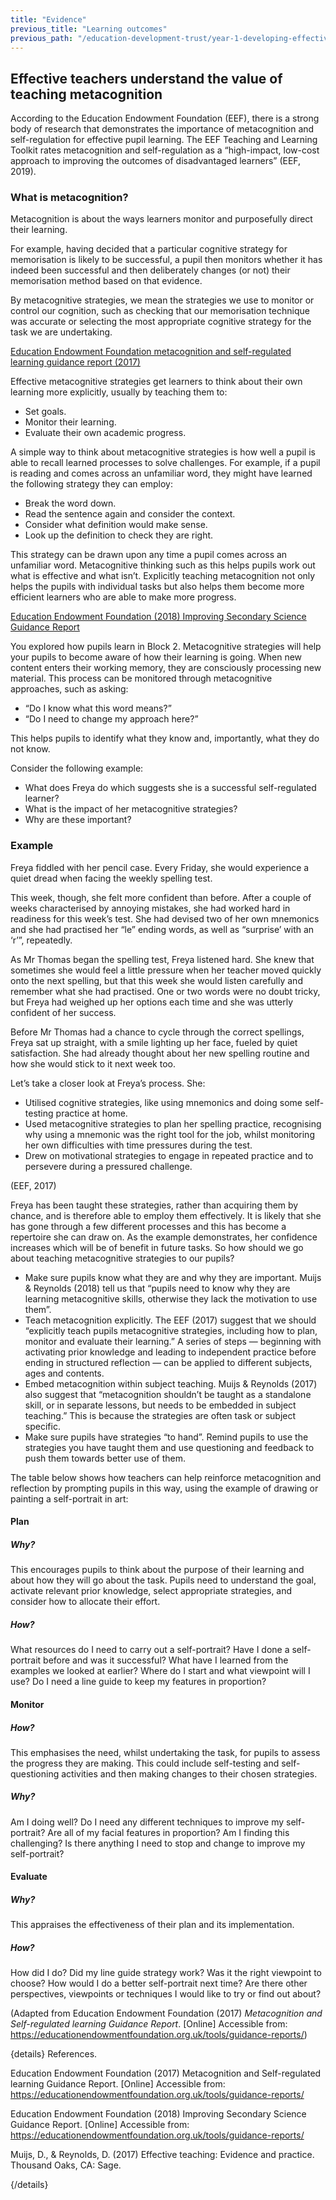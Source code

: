 ```yaml
---
title: "Evidence"
previous_title: "Learning outcomes"
previous_path: "/education-development-trust/year-1-developing-effective-classroom-practice/spring-week-2-ect-learning-outcomes"
---
```


## Effective teachers understand the value of teaching metacognition

According to the Education Endowment Foundation (EEF), there is a strong body of research that demonstrates the importance of metacognition and self-regulation for effective pupil learning. The EEF Teaching and Learning Toolkit rates metacognition and self-regulation as a “high-impact, low-cost approach to improving the outcomes of disadvantaged learners” (EEF, 2019).

### What is metacognition?

Metacognition is about the ways learners monitor and purposefully direct their learning.

For example, having decided that a particular cognitive strategy for memorisation is likely to be successful, a pupil then monitors whether it has indeed been successful and then deliberately changes (or not) their memorisation method based on that evidence.

By metacognitive strategies, we mean the strategies we use to monitor or control our cognition, such as checking that our memorisation technique was accurate or selecting the most appropriate cognitive strategy for the task we are undertaking.

[Education Endowment Foundation metacognition and self-regulated learning guidance report (2017)](https://educationendowmentfoundation.org.uk/tools/guidance-reports/)

Effective metacognitive strategies get learners to think about their own learning more explicitly, usually by teaching them to:

- Set goals.
- Monitor their learning.
- Evaluate their own academic progress.

A simple way to think about metacognitive strategies is how well a pupil is able to recall learned processes to solve challenges. For example, if a pupil is reading and comes across an unfamiliar word, they might have learned the following strategy they can employ:

- Break the word down.
- Read the sentence again and consider the context.
- Consider what definition would make sense.
- Look up the definition to check they are right.

This strategy can be drawn upon any time a pupil comes across an unfamiliar word. Metacognitive thinking such as this helps pupils work out what is effective and what isn’t. Explicitly teaching metacognition not only helps the pupils with individual tasks but also helps them become more efficient learners who are able to make more progress.

[Education Endowment Foundation (2018) Improving Secondary Science Guidance Report](https://educationendowmentfoundation.org.uk/tools/guidance-reports/)

You explored how pupils learn in Block 2. Metacognitive strategies will help your pupils to become aware of how their learning is going. When new content enters their working memory, they are consciously processing new material. This process can be monitored through metacognitive approaches, such as asking:

- “Do I know what this word means?”
- “Do I need to change my approach here?”

This helps pupils to identify what they know and, importantly, what they do not know.

Consider the following example:

- What does Freya do which suggests she is a successful self-regulated learner?
- What is the impact of her metacognitive strategies?
- Why are these important?

### Example

Freya fiddled with her pencil case. Every Friday, she would experience a quiet dread
when facing the weekly spelling test.

This week, though, she felt more confident than before. After a couple of weeks characterised by annoying mistakes, she had worked hard in readiness for this week’s test. She had devised two of her own mnemonics and she had practised her “le” ending words, as well as “surprise’ with an ‘r’”, repeatedly.

As Mr Thomas began the spelling test, Freya listened hard. She knew that sometimes she would feel a little pressure when her teacher moved quickly onto the next spelling, but that this week she would listen carefully and remember what she had practised. One or two words were no doubt tricky, but Freya had weighed up her options each time and she was utterly confident of her success.

Before Mr Thomas had a chance to cycle through the correct spellings, Freya sat up straight, with a smile lighting up her face, fueled by quiet satisfaction. She had already thought about her new spelling routine and how she would stick to it next week too.

Let’s take a closer look at Freya’s process. She:

- Utilised cognitive strategies, like using mnemonics and doing some self-testing practice at home.
- Used metacognitive strategies to plan her spelling practice, recognising why using a mnemonic was the right tool for the job, whilst monitoring her own difficulties with time pressures during the test.
- Drew on motivational strategies to engage in repeated practice and to persevere during a pressured challenge.

(EEF, 2017)

Freya has been taught these strategies, rather than acquiring them by chance, and is therefore able to employ them effectively. It is likely that she has gone through a few different processes and this has become a repertoire she can draw on. As the example demonstrates, her confidence increases which will be of benefit in future tasks. So how should we go about teaching metacognitive strategies to our pupils?

- Make sure pupils know what they are and why they are important. Muijs & Reynolds (2018) tell us that “pupils need to know why they are learning metacognitive skills, otherwise they lack the motivation to use them”.
- Teach metacognition explicitly. The EEF (2017) suggest that we should “explicitly teach pupils metacognitive strategies, including how to plan, monitor and evaluate their learning.” A series of steps — beginning with activating prior knowledge and leading to independent practice before ending in structured reflection — can be applied to different subjects, ages and contents.
- Embed metacognition within subject teaching. Muijs & Reynolds (2017) also suggest that “metacognition shouldn’t be taught as a standalone skill, or in separate lessons, but needs to be embedded in subject teaching.” This is because the strategies are often task or subject specific.
- Make sure pupils have strategies “to hand”. Remind pupils to use the strategies you have taught them and use questioning and feedback to push them towards better use of them.

The table below shows how teachers can help reinforce metacognition and reflection by prompting pupils in this way, using the example of drawing or painting a self-portrait in art:

#### Plan

##### Why?

This encourages pupils to think about the purpose of their learning and about how they will go about the task. Pupils need to understand the goal, activate relevant prior knowledge, select appropriate strategies, and consider how to allocate their effort.

##### How?

What resources do I need to carry out a self-portrait? Have I done a self-portrait before and was it successful? What have I learned from the examples we looked at earlier? Where do I start and what viewpoint will I use? Do I need a line guide to keep my features in proportion?

#### Monitor

##### How?

This emphasises the need, whilst undertaking the task, for pupils to assess the progress they are making. This could include self-testing and self-questioning activities and then making changes to their chosen strategies.

##### Why?

Am I doing well? Do I need any different techniques to improve my self-portrait? Are all of my facial features in proportion? Am I finding this challenging? Is there anything I need to stop and change to improve my self-portrait?

#### Evaluate

##### Why?

This appraises the effectiveness of their plan and its implementation.

##### How?

How did I do? Did my line guide strategy work? Was it the right viewpoint to choose? How would I do a better self-portrait next time? Are there other perspectives, viewpoints or techniques I would like to try or find out about?

(Adapted from Education Endowment Foundation (2017) _Metacognition and Self-regulated learning Guidance Report_. [Online] Accessible from: <https://educationendowmentfoundation.org.uk/tools/guidance-reports/>)

{details}
References.

Education Endowment Foundation (2017) Metacognition and Self-regulated learning Guidance Report. [Online] Accessible from:<a href="https://educationendowmentfoundation.org.uk/tools/guidance-reports/"> https://educationendowmentfoundation.org.uk/tools/guidance-reports/</a>

Education Endowment Foundation (2018) Improving Secondary Science Guidance Report. [Online] Accessible from:<a href="https://educationendowmentfoundation.org.uk/tools/guidance-reports/"> https://educationendowmentfoundation.org.uk/tools/guidance-reports/</a>

Muijs, D., &amp; Reynolds, D. (2017) Effective teaching: Evidence and practice. Thousand Oaks, CA: Sage.

{/details}
